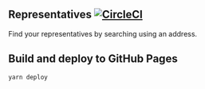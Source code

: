 ## Representatives [![CircleCI](https://circleci.com/gh/luiscarlin/representatives/tree/master.svg?style=svg)](https://circleci.com/gh/luiscarlin/representatives/tree/master)

Find your representatives by searching using an address.

## Build and deploy to GitHub Pages
```
yarn deploy
```
